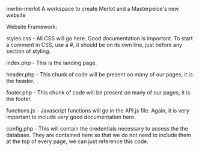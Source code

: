 merlin-merlot
A workspace to create Merlot and a Masterpeice's new website

Website Framework:

styles.css - All CSS will go here. Good documentation is important. To start a comment in CSS, use a #, it should be on its own line, just before any section of styling.

index.php - This is the landing page.

header.php - This chunk of code will be present on many of our pages, it is the header.

footer.php - This chunk of code will be present on many of our pages, it is the footer.

functions.js - Javascript functions will go in the API.js file. Again, it is very important to include very good documentation here.

config.php - This will contain the credentials necessary to access the the database. They are contained here so that we do not need to include them at the top of every page, we can just reference this code.
